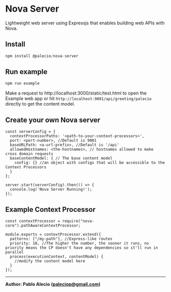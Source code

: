 # Nova Server
Lightweight web server using Expressjs that enables building web APIs with Nova.

## Install

```javascript
npm install @palecio/nova-server
```

## Run example
```bash
npm run example
```
Make a request to http://localhost:3000/static/test.html to open the Example web app or
hit `http://localhost:9001/api/greeting/palecio` directly to get the content model.

## Create your own Nova server
```
const serverConfig = {
  contextProcessorPaths: '<path-to-your-context-processors>',
  port: <port-number>, //Default is 9001
  baseURLPath: <a-url-prefix>, //Default is '/api'
  allowedHostnames: <the-hostnames>, // hostnames allowed to make cross domain requests
  baseContentModel: { // The base content model 
    config: {} //an object with configs that will be accessible to the Context Processors 
  }
};

server.start(serverConfig).then(() => {
  console.log('Nova Server Running!');
});
```

## Example Context Processor
```
const contextProcessor = require("nova-core").pathAwareContextProcessor;

module.exports = contextProcessor.extend({
  patterns: ["/my-path"], //Express-like routes
  priority: 10, //The higher the number, the sooner it runs, no priority means the CP doesn't have any dependencies so it'll run in parallel
  process(executionContext, contentModel) {
    //modify the content model here
  }
});
```

---
**Author: Pablo Alecio (paleciop@gmail.com)**